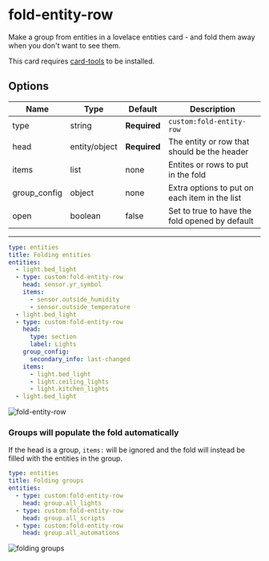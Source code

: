 fold-entity-row
========================

Make a group from entities in a lovelace entities card - and fold them away when you don't want to see them.

This card requires [card-tools](https://github.com/thomasloven/lovelace-card-tools) to be installed.

## Options

| Name | Type | Default | Description
| ---- | ---- | ------- | -----------
| type | string | **Required** | `custom:fold-entity-row`
| head | entity/object | **Required** | The entity or row that should be the header
| items | list | none | Entites or rows to put in the fold
| group_config | object | none | Extra options to put on each item in the list
| open | boolean | false | Set to true to have the fold opened by default

---

```yaml
type: entities
title: Folding entities
entities:
  - light.bed_light
  - type: custom:fold-entity-row
    head: sensor.yr_symbol
    items:
      - sensor.outside_humidity
      - sensor.outside_temperature
  - light.bed_light
  - type: custom:fold-entity-row
    head:
      type: section
      label: Lights
    group_config:
      secondary_info: last-changed
    items:
      - light.bed_light
      - light.ceiling_lights
      - light.kitchen_lights
  - light.bed_light
```

![fold-entity-row](https://user-images.githubusercontent.com/1299821/47855185-281be980-dde4-11e8-92a6-643e8a47d8e9.png)

### Groups will populate the fold automatically

If the head is a group, `items:` will be ignored and the fold will instead be filled with the entities in the group.

```yaml
type: entities
title: Folding groups
entities:
  - type: custom:fold-entity-row
    head: group.all_lights
  - type: custom:fold-entity-row
    head: group.all_scripts
  - type: custom:fold-entity-row
    head: group.all_automations
```

![folding groups](https://user-images.githubusercontent.com/1299821/47855259-5d283c00-dde4-11e8-8405-94c269e53935.png)
